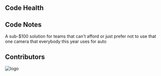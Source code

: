 
## Code Health

## Code Notes
A sub-$100 solution for teams that can't afford or just prefer not to use that one camera that everybody this year uses for auto
## Contributors

![logo](https://github.com/FRC-3695/2023-Season---Crescendo/blob/master/Logo.jpeg?raw=true)